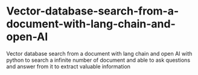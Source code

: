 # Vector-database-search-from-a-document-with-lang-chain-and-open-AI
Vector database search from a document with lang chain and open AI with python to search a infinite number of document and able to ask questions and answer from it to extract valuable information 
